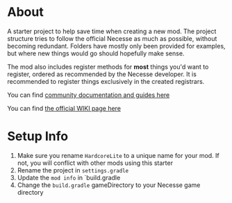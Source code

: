 # About

A starter project to help save time when creating a new mod. The project structure tries to follow the official Necesse as much as possible, without becoming redundant. Folders have mostly only been provided for examples, but where new things would go should hopefully make sense. 

The mod also includes register methods for **most** things you'd want to register, ordered as recommended by the Necesse developer. It is recommended to register things exclusively in the created registrars.

You can find [community documentation and guides here](https://necesse-community.github.io/unofficial-docs/#/)

You can find [the official WIKI page here](https://necessewiki.com/Modding)

# Setup Info
1. Make sure you rename `HardcoreLite` to a unique name for your mod. If not, you will conflict with other mods using this starter
2. Rename the project in `settings.gradle`
3. Update the `mod info`  in `build.gradle
4. Change the `build.gradle` gameDirectory to your Necesse game directory
